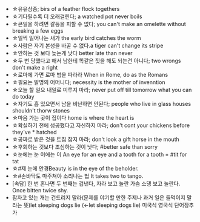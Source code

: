 * ☆유유상종; birs of a feather flock togethers
* ☆기다릴수록 더 오래걸린다; a watched pot never boils
* ☆큰일을 하려면 갈등을 피할 수 없다; you can't make an omelette without breaking a few eggs
* ☆일찍 일어나는 새가 the early bird catches the worm
* ☆사람은 자기 본성을 바꿀 수 없다.a tiger can't change its stripe
* ☆안하는 것 보다 늦는게 낫다 better late than never
* ☆두 번 당했다고 해서 남한테 똑같은 짓을 해도 되는건 아니다; two wrongs don't make a right
* ☆로마에 가면 로마 법을 따라라 When in Rome, do as the Romans
* ☆필요는 발명의 어머니다; necessity is the mother of invenntion
* ☆오늘 할 일으 내일로 미루지 마라; never put off till tomorrow what you can do today
* ☆자기도 흠 있으면서 남을 비난하면 안된다; people who live in glass houses shouldn't thorw stones
* ☆마음 가는 곳이 집이다 home is where the heart is
* ☆확실하기 전에 성공했다고 자신하지 마라; don't cont your chickens before they've * hatched
* ☆공짜로 받은 것을 트집 잡지 마라; don't look a gift horse in the mouth
* ☆후회하는 것보다 조심하는 것이 낫다; #better safe than sorry
* ☆눈에는 눈 이에는 이               	An eye for an eye and a tooth for a tooth = #tit for tat
* ☆#제 눈에 안경Beauty is in the eye of the beholder.
* ☆#손바닥도 마주쳐야 소리나는 법                                                               	 It takes two to tango.
* [속담] 한 번 혼나면 두 번째는 겁낸다, 자라 보고 놀란 가슴 소댕 보고 놀란다. Once bitten twice shy. 
* 잠자고 있는 개는 건드리지 말라(문제를 야기할 만한 주제나 과거 일은 들먹이지 말라는 뜻)let sleeping dogs lie (←let sleeping dogs lie) 미국식  영국식   단어장추가